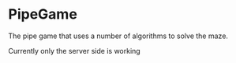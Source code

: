 # PipeGame
The pipe game that uses a number of algorithms to solve the maze.

Currently only the server side is working
